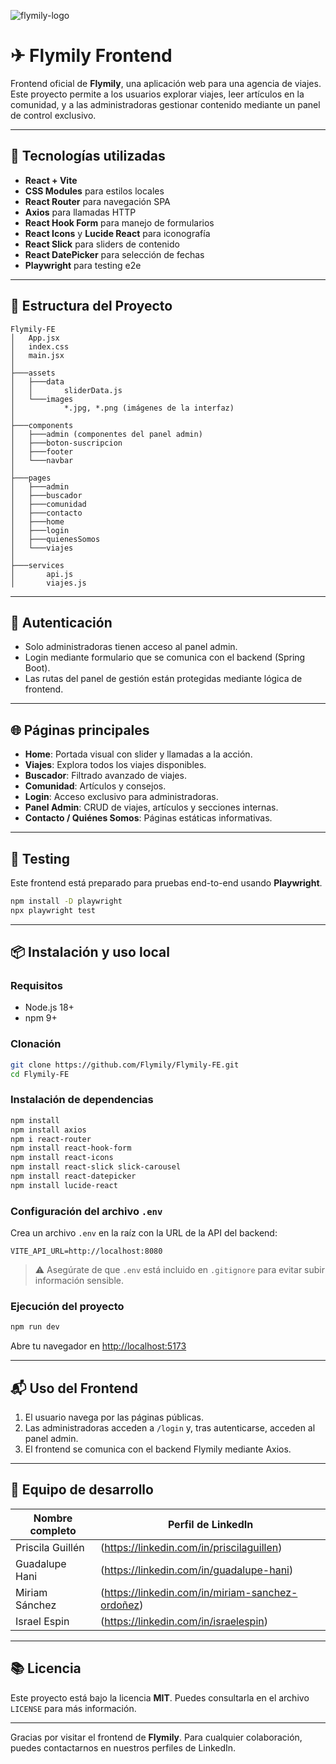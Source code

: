 
![flymily-logo](https://github.com/user-attachments/assets/a784088f-bcfd-4f17-bc2d-f5624abaf697)

# ✈ Flymily Frontend

Frontend oficial de **Flymily**, una aplicación web para una agencia de viajes. Este proyecto permite a los usuarios explorar viajes, leer artículos en la comunidad, y a las administradoras gestionar contenido mediante un panel de control exclusivo.

---

## 🚀 Tecnologías utilizadas

- **React + Vite**
- **CSS Modules** para estilos locales
- **React Router** para navegación SPA
- **Axios** para llamadas HTTP
- **React Hook Form** para manejo de formularios
- **React Icons** y **Lucide React** para iconografía
- **React Slick** para sliders de contenido
- **React DatePicker** para selección de fechas
- **Playwright** para testing e2e

---

## 📁 Estructura del Proyecto

```
Flymily-FE
│   App.jsx
│   index.css
│   main.jsx
│
├───assets
│   ├───data
│   │       sliderData.js
│   └───images
│           *.jpg, *.png (imágenes de la interfaz)
│
├───components
│   ├───admin (componentes del panel admin)
│   ├───boton-suscripcion
│   ├───footer
│   └───navbar
│
├───pages
│   ├───admin
│   ├───buscador
│   ├───comunidad
│   ├───contacto
│   ├───home
│   ├───login
│   ├───quienesSomos
│   └───viajes
│
├───services
│       api.js
│       viajes.js
```

---

## 🔐 Autenticación

- Solo administradoras tienen acceso al panel admin.
- Login mediante formulario que se comunica con el backend (Spring Boot).
- Las rutas del panel de gestión están protegidas mediante lógica de frontend.

---

## 🌐 Páginas principales

- **Home**: Portada visual con slider y llamadas a la acción.
- **Viajes**: Explora todos los viajes disponibles.
- **Buscador**: Filtrado avanzado de viajes.
- **Comunidad**: Artículos y consejos.
- **Login**: Acceso exclusivo para administradoras.
- **Panel Admin**: CRUD de viajes, artículos y secciones internas.
- **Contacto / Quiénes Somos**: Páginas estáticas informativas.

---

## 🧪 Testing

Este frontend está preparado para pruebas end-to-end usando **Playwright**.

```bash
npm install -D playwright
npx playwright test
```

---

## 📦 Instalación y uso local

### Requisitos

- Node.js 18+
- npm 9+

### Clonación

```bash
git clone https://github.com/Flymily/Flymily-FE.git
cd Flymily-FE
```

### Instalación de dependencias

```bash
npm install
npm install axios
npm i react-router
npm install react-hook-form
npm install react-icons
npm install react-slick slick-carousel
npm install react-datepicker
npm install lucide-react


```

### Configuración del archivo `.env`

Crea un archivo `.env` en la raíz con la URL de la API del backend:

```env
VITE_API_URL=http://localhost:8080
```

> ⚠️ Asegúrate de que `.env` está incluido en `.gitignore` para evitar subir información sensible.

### Ejecución del proyecto

```bash
npm run dev
```

Abre tu navegador en [http://localhost:5173](http://localhost:5173)

---

## 📬 Uso del Frontend

1. El usuario navega por las páginas públicas.
2. Las administradoras acceden a `/login` y, tras autenticarse, acceden al panel admin.
3. El frontend se comunica con el backend Flymily mediante Axios.

---

## 🤝 Equipo de desarrollo

| Nombre completo        | Perfil de LinkedIn                               |
|------------------------|--------------------------------------------------|
| Priscila Guillén       | (https://linkedin.com/in/priscilaguillen)        |
| Guadalupe Hani         | (https://linkedin.com/in/guadalupe-hani)         |
| Miriam Sánchez         | (https://linkedin.com/in/miriam-sanchez-ordoñez) |
| Israel Espin           | (https://linkedin.com/in/israelespin)            |


---

## 📚 Licencia

Este proyecto está bajo la licencia **MIT**. Puedes consultarla en el archivo `LICENSE` para más información.

---

Gracias por visitar el frontend de **Flymily**. Para cualquier colaboración, puedes contactarnos en nuestros perfiles de LinkedIn.
